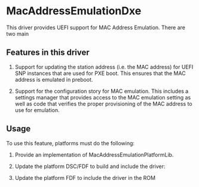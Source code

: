 # MacAddressEmulationDxe

This driver provides UEFI support for MAC Address Emulation. There are two main

## Features in this driver

1. Support for updating the station address (i.e. the MAC address) for UEFI SNP
instances that are used for PXE boot.  This ensures that the MAC address is
emulated in preboot.

2. Support for the configuration story for MAC emulation.  This includes a
settings manager that provides access to the MAC emulation setting as well as
code that verifies the proper provisioning of the MAC address to use for
emulation.

## Usage

To use this feature, platforms must do the following:

1. Provide an implementation of MacAddressEmulationPlatformLib.

2. Update the platform DSC/FDF to build and include the driver:

3. Update the platform FDF to include the driver in the ROM
